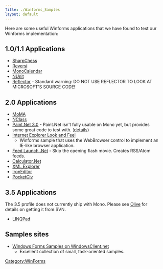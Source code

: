 ```yaml
---
Title: ./Winforms_Samples
layout: default
---
```


Here are some useful Winforms applications that we have found to test
our Winforms implementation:

1.0/1.1 Applications
--------------------

-   [SharpChess](http://sharpchess.com/)
-   [Reversi](http://www.codeproject.com/csharp/Reversi.asp)
-   [MonoCalendar](http://www.monocalendar.com/)
-   [NUnit](http://www.nunit.org/)
-   [Reflector](http://www.aisto.com/roeder/dotnet/) - Standard warning:
    DO NOT USE REFLECTOR TO LOOK AT MICROSOFT'S SOURCE CODE!

2.0 Applications
----------------

-   [MoMA](http://www.mono-project.com/MoMA)
-   [NClass](http://nclass.sourceforge.net/index.html)
-   [Paint.Net 3.0](http://code.google.com/p/paint-mono/) - Paint.Net
    isn't fully usable on Mono yet, but provides some great code to test
    with.
    ([details](http://tirania.org/blog/archive/2007/May-15-1.html))
-   [Internet Explorer Look and
    Feel](http://windowsclient.net/downloads/folders/applications/entry1335.aspx)
    - Winforms sample that uses the WebBrowser control to implement an
    IE-like browser application.
-   [Feed Launch .Net](http://sourceforge.net/projects/feedlaunch/) -
    Skip the opening flash movie. Creates RSS/Atom feeds.
-   [Calculator.Net](http://code.google.com/p/calculator/)
-   [XML Explorer](http://www.codeplex.com/xmlexplorer)
-   [IronEditor](http://www.codeplex.com/IronEditor)
-   [PocketCiv](http://www.jkntech.com/blog/page/Pocket-Civ-Download-Page.aspx)

3.5 Applications
----------------

The 3.5 profile does not currently ship with Mono. Please see
[Olive]({{site.url}}/Olive "wikilink") for details on getting it from SVN.

-   [LINQPad](http://www.albahari.com/linqpad.html)

Samples sites
-------------

-   [Windows Forms Samples on
    WindowsClient.net](http://windowsclient.net/downloads/folders/applications/default.aspx)
    - Excellent collection of small, task-oriented samples.

<Category:WinForms>
